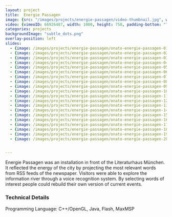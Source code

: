 ```yaml
---
layout: project
title:  Energie Passagen
image: {src: "/images/projects/energie-passagen/video-thumbnail.jpg", width: 900, height: 587}
video: {vimeoID: 66926487, width: 1000, height: 750, padding-bottom: "70%"}
categories: projects
backgroundImage: "subtle_dots.png"
overlay-position: left
slides:
  - {image: /images/projects/energie-passagen/onato-energie-passagen-01.jpg, title: Energie Passagen 01}
  - {image: /images/projects/energie-passagen/onato-energie-passagen-02.jpg, title: Energie Passagen 02}
  - {image: /images/projects/energie-passagen/onato-energie-passagen-03.jpg, title: Energie Passagen 03}
  - {image: /images/projects/energie-passagen/onato-energie-passagen-04.jpg, title: Energie Passagen 04}
  - {image: /images/projects/energie-passagen/onato-energie-passagen-05.jpg, title: Energie Passagen 05}
  - {image: /images/projects/energie-passagen/onato-energie-passagen-06.jpg, title: Energie Passagen 06}
  - {image: /images/projects/energie-passagen/onato-energie-passagen-07.jpg, title: Energie Passagen 07}
  - {image: /images/projects/energie-passagen/onato-energie-passagen-08.jpg, title: Energie Passagen 08}
  - {image: /images/projects/energie-passagen/onato-energie-passagen-09.jpg, title: Energie Passagen 09}
  - {image: /images/projects/energie-passagen/onato-energie-passagen-10.jpg, title: Energie Passagen 10}
  - {image: /images/projects/energie-passagen/onato-energie-passagen-11.jpg, title: Energie Passagen 11}
  - {image: /images/projects/energie-passagen/onato-energie-passagen-12.jpg, title: Energie Passagen 12}
  - {image: /images/projects/energie-passagen/onato-energie-passagen-13.jpg, title: Energie Passagen 13}
  - {image: /images/projects/energie-passagen/onato-energie-passagen-14.jpg, title: Energie Passagen 14}
  - {image: /images/projects/energie-passagen/onato-energie-passagen-15.jpg, title: Energie Passagen 15}
  - {image: /images/projects/energie-passagen/onato-energie-passagen-16.jpg, title: Energie Passagen 16}
  - {image: /images/projects/energie-passagen/onato-energie-passagen-17.jpg, title: Energie Passagen 17}
  - {image: /images/projects/energie-passagen/onato-energie-passagen-18.jpg, title: Energie Passagen 18}
  - {image: /images/projects/energie-passagen/onato-energie-passagen-19.jpg, title: Energie Passagen 19}
  - {image: /images/projects/energie-passagen/onato-energie-passagen-20.jpg, title: Energie Passagen 20}


---
```

Energie Passagen was an installation in front of the Literaturhaus München. It reflected the energy of the city by projecting the most relevant words from RSS feeds of the newspaper. Visitors were able to explore the information river through a voice recognition system. By selecting words of interest people could rebuild their own version of current events. 

### Technical Details
Programming Language: C++/OpenGL, Java, Flash, MaxMSP
